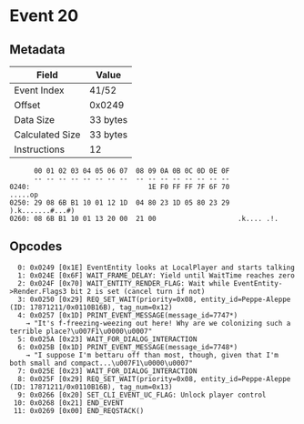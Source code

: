 # Event 20

## Metadata

| Field           | Value    |
|-----------------|----------|
| Event Index     | 41/52    |
| Offset          | 0x0249   |
| Data Size       | 33 bytes |
| Calculated Size | 33 bytes |
| Instructions    | 12       |

```
      00 01 02 03 04 05 06 07  08 09 0A 0B 0C 0D 0E 0F
      -- -- -- -- -- -- -- --  -- -- -- -- -- -- -- --
0240:                             1E F0 FF FF 7F 6F 70           .....op
0250: 29 08 6B B1 10 01 12 1D  04 80 23 1D 05 80 23 29  ).k.......#...#)
0260: 08 6B B1 10 01 13 20 00  21 00                    .k.... .!.      
```

## Opcodes

```
  0: 0x0249 [0x1E] EventEntity looks at LocalPlayer and starts talking
  1: 0x024E [0x6F] WAIT_FRAME_DELAY: Yield until WaitTime reaches zero
  2: 0x024F [0x70] WAIT_ENTITY_RENDER_FLAG: Wait while EventEntity->Render.Flags3 bit 2 is set (cancel turn if not)
  3: 0x0250 [0x29] REQ_SET_WAIT(priority=0x08, entity_id=Peppe-Aleppe (ID: 17871211/0x0110B16B), tag_num=0x12)
  4: 0x0257 [0x1D] PRINT_EVENT_MESSAGE(message_id=7747*)
    → "It's f-freezing-weezing out here! Why are we colonizing such a terrible place?\u007F1\u0000\u0007"
  5: 0x025A [0x23] WAIT_FOR_DIALOG_INTERACTION
  6: 0x025B [0x1D] PRINT_EVENT_MESSAGE(message_id=7748*)
    → "I suppose I'm bettaru off than most, though, given that I'm both small and compact...\u007F1\u0000\u0007"
  7: 0x025E [0x23] WAIT_FOR_DIALOG_INTERACTION
  8: 0x025F [0x29] REQ_SET_WAIT(priority=0x08, entity_id=Peppe-Aleppe (ID: 17871211/0x0110B16B), tag_num=0x13)
  9: 0x0266 [0x20] SET_CLI_EVENT_UC_FLAG: Unlock player control
 10: 0x0268 [0x21] END_EVENT
 11: 0x0269 [0x00] END_REQSTACK()
```
